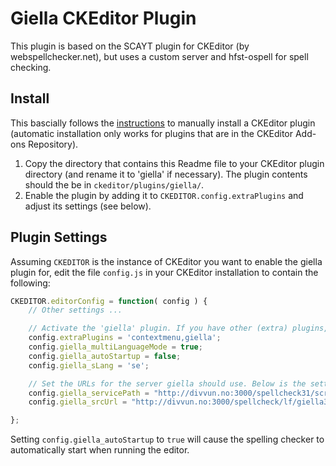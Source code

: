 # Giella CKEditor Plugin

This plugin is based on the SCAYT plugin for CKEditor (by webspellchecker.net), but uses a custom server and hfst-ospell for spell checking.

## Install

This bascially follows the [instructions](http://docs.ckeditor.com/#!/guide/dev_plugins) to manually install a CKEditor plugin (automatic installation only works for plugins that are in the CKEditor Add-ons Repository).

1. Copy the directory that contains this Readme file to your CKEditor plugin directory (and rename it to 'giella' if necessary). The plugin contents should the be in `ckeditor/plugins/giella/`.
2. Enable the plugin by adding it to `CKEDITOR.config.extraPlugins` and adjust its settings (see below).

## Plugin Settings

Assuming `CKEDITOR` is the instance of CKEditor you want to enable the giella plugin for, edit the file ``config.js`` in your CKEditor installation to contain the following:

```js
CKEDITOR.editorConfig = function( config ) {
    // Other settings ...

	// Activate the 'giella' plugin. If you have other (extra) plugins, you can separate them with a comma (e.g, `'giella,other_plugin,third_plugin'`).
	config.extraPlugins = 'contextmenu,giella';
	config.giella_multiLanguageMode = true;
	config.giella_autoStartup = false;
	config.giella_sLang = 'se';

	// Set the URLs for the server giella should use. Below is the setting for using the Divvun server:
	config.giella_servicePath = "http://divvun.no:3000/spellcheck31/script/ssrv.cgi";
	config.giella_srcUrl = "http://divvun.no:3000/spellcheck/lf/giella3/ckgiella/ckgiella.js";

};
```

Setting ``config.giella_autoStartup`` to ``true`` will cause the spelling checker to automatically start when running the editor.
